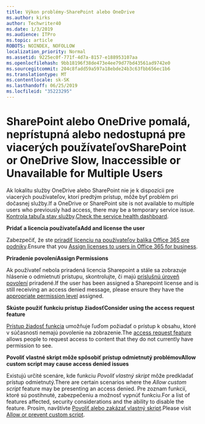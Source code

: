 ```yaml
---
title: Výkon problémy-SharePoint alebo OneDrive
ms.author: kirks
author: Techwriter40
ms.date: 1/3/2019
ms.audience: ITPro
ms.topic: article
ROBOTS: NOINDEX, NOFOLLOW
localization_priority: Normal
ms.assetid: 9225ec0f-771f-4d7a-8157-e188953107aa
ms.openlocfilehash: 9bb18196f38de473e4ee79d77bd43561ad9742e0
ms.sourcegitcommit: 204c8fadd59a597a18ebde24b3c63fbb656ec1b6
ms.translationtype: MT
ms.contentlocale: sk-SK
ms.lasthandoff: 06/25/2019
ms.locfileid: "35223295"
---
```

# <a name="sharepoint-or-onedrive-slow-inaccessible-or-unavailable-for-multiple-users"></a><span data-ttu-id="9dd68-102">SharePoint alebo OneDrive pomalá, neprístupná alebo nedostupná pre viacerých používateľov</span><span class="sxs-lookup"><span data-stu-id="9dd68-102">SharePoint or OneDrive Slow, Inaccessible or Unavailable for Multiple Users</span></span>

<span data-ttu-id="9dd68-103">Ak lokalitu služby OneDrive alebo SharePoint nie je k dispozícii pre viacerých používateľov, ktorí predtým prístup, môže byť problém pri dočasnej služby.</span><span class="sxs-lookup"><span data-stu-id="9dd68-103">If a OneDrive or SharePoint site is not available to multiple users who previously had access, there may be a temporary service issue.</span></span> <span data-ttu-id="9dd68-104">[Kontrola tabuľa stav služby](https://portal.office.com/adminportal/home#/servicehealth).</span><span class="sxs-lookup"><span data-stu-id="9dd68-104">[Check the service health dashboard](https://portal.office.com/adminportal/home#/servicehealth).</span></span>

<span data-ttu-id="9dd68-105">**Pridať a licencia používateľa**</span><span class="sxs-lookup"><span data-stu-id="9dd68-105">**Add and license the user**</span></span>

<span data-ttu-id="9dd68-106">Zabezpečiť, že ste [priradiť licenciu na používateľov balíka Office 365 pre podniky](https://docs.microsoft.com/office365/admin/subscriptions-and-billing/assign-licenses-to-users?view=o365-worldwide&amp;tabs=One).</span><span class="sxs-lookup"><span data-stu-id="9dd68-106">Ensure that you [Assign licenses to users in Office 365 for business](https://docs.microsoft.com/office365/admin/subscriptions-and-billing/assign-licenses-to-users?view=o365-worldwide&amp;tabs=One).</span></span>


<span data-ttu-id="9dd68-107">**Priradenie povolení**</span><span class="sxs-lookup"><span data-stu-id="9dd68-107">**Assign Permissions**</span></span>

<span data-ttu-id="9dd68-108">Ak používateľ nebola priradená licencia Sharepoint a stále sa zobrazuje hlásenie o odmietnutí prístupu, skontrolujte, či majú [príslušnú úroveň povolení](https://docs.microsoft.com/sharepoint/understanding-permission-levels) priradené.</span><span class="sxs-lookup"><span data-stu-id="9dd68-108">If the user has been assigned a Sharepoint license and is still receiving an access denied message, please ensure they have the [appropriate permission level](https://docs.microsoft.com/sharepoint/understanding-permission-levels) assigned.</span></span>

<span data-ttu-id="9dd68-109">**Skúste použiť funkciu prístup žiadosť**</span><span class="sxs-lookup"><span data-stu-id="9dd68-109">**Consider using the access request feature**</span></span>

<span data-ttu-id="9dd68-110">[Prístup žiadosť funkcia](https://support.office.com/article/Set-up-and-manage-access-requests-94B26E0B-2822-49D4-929A-8455698654B3) umožňuje ľuďom požiadať o prístup k obsahu, ktoré v súčasnosti nemajú povolenie na zobrazenie.</span><span class="sxs-lookup"><span data-stu-id="9dd68-110">The [access request feature](https://support.office.com/article/Set-up-and-manage-access-requests-94B26E0B-2822-49D4-929A-8455698654B3) allows people to request access to content that they do not currently have permission to see.</span></span>

<span data-ttu-id="9dd68-111">**Povoliť vlastné skript môže spôsobiť prístup odmietnutý problémov**</span><span class="sxs-lookup"><span data-stu-id="9dd68-111">**Allow custom script may cause access denied issues**</span></span>

<span data-ttu-id="9dd68-112">Existujú určité scenáre, kde funkciu *Povoliť vlastný skript* môže predkladať prístup odmietnutý.</span><span class="sxs-lookup"><span data-stu-id="9dd68-112">There are certain scenarios where the *Allow custom script* feature may be presenting an access denied.</span></span> <span data-ttu-id="9dd68-113">Pre zoznam funkcií, ktoré sú postihnuté, zabezpečeniu a možnosť vypnúť funkciu.</span><span class="sxs-lookup"><span data-stu-id="9dd68-113">For a list of features affected, security considerations and the ability to disable the feature.</span></span> <span data-ttu-id="9dd68-114">Prosím, navštívte [Povoliť alebo zakázať vlastný skript](https://docs.microsoft.com/sharepoint/allow-or-prevent-custom-script).</span><span class="sxs-lookup"><span data-stu-id="9dd68-114">Please visit [Allow or prevent custom script](https://docs.microsoft.com/sharepoint/allow-or-prevent-custom-script).</span></span>

